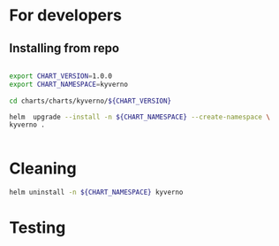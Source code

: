 # For developers
 
## Installing from repo
 
```bash 

export CHART_VERSION=1.0.0
export CHART_NAMESPACE=kyverno
 
cd charts/charts/kyverno/${CHART_VERSION} 

helm  upgrade --install -n ${CHART_NAMESPACE} --create-namespace \
kyverno .
 
``` 
# Cleaning

```bash
helm uninstall -n ${CHART_NAMESPACE} kyverno

```


# Testing

```bash

```
